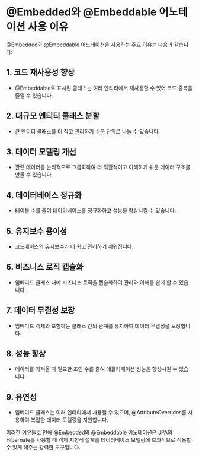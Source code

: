 # @Embedded와 @Embeddable 어노테이션 사용 이유

@Embedded와 @Embeddable 어노테이션을 사용하는 주요 이유는 다음과 같습니다:

## 1. 코드 재사용성 향상
- @Embeddable로 표시된 클래스는 여러 엔티티에서 재사용할 수 있어 코드 중복을 줄일 수 있습니다.

## 2. 대규모 엔티티 클래스 분할
- 큰 엔티티 클래스를 더 작고 관리하기 쉬운 단위로 나눌 수 있습니다.

## 3. 데이터 모델링 개선
- 관련 데이터를 논리적으로 그룹화하여 더 직관적이고 이해하기 쉬운 데이터 구조를 만들 수 있습니다.

## 4. 데이터베이스 정규화
- 테이블 수를 줄여 데이터베이스를 정규화하고 성능을 향상시킬 수 있습니다.

## 5. 유지보수 용이성
- 코드베이스의 유지보수가 더 쉽고 관리하기 쉬워집니다.

## 6. 비즈니스 로직 캡슐화
- 임베디드 클래스 내에 비즈니스 로직을 캡슐화하여 관리와 이해를 쉽게 할 수 있습니다.

## 7. 데이터 무결성 보장
- 임베디드 객체와 포함하는 클래스 간의 관계를 유지하여 데이터 무결성을 보장합니다.

## 8. 성능 향상
- 데이터를 가져올 때 필요한 조인 수를 줄여 애플리케이션 성능을 향상시킬 수 있습니다.

## 9. 유연성
- 임베디드 클래스는 여러 엔티티에서 사용될 수 있으며, @AttributeOverrides를 사용하여 복잡한 데이터 모델링을 지원합니다.

이러한 이유들로 인해 @Embedded와 @Embeddable 어노테이션은 JPA와 Hibernate를 사용할 때 객체 지향적 설계를 데이터베이스 모델링에 효과적으로 적용할 수 있게 해주는 강력한 도구입니다.
